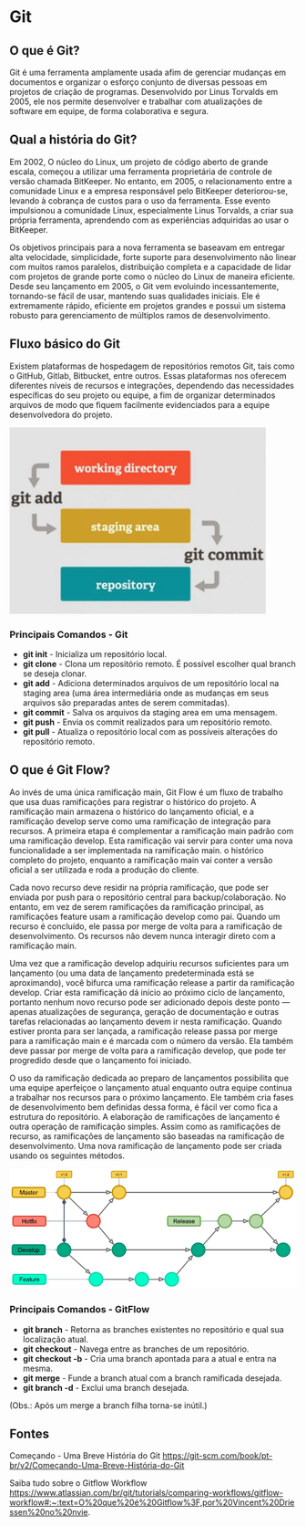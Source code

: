 # Git

## O que é Git?

Git é uma ferramenta amplamente usada afim de gerenciar mudanças em documentos e organizar o esforço conjunto de diversas pessoas em projetos de criação de programas. Desenvolvido por Linus Torvalds em 2005, ele nos permite desenvolver e trabalhar com atualizações de software em equipe, de forma colaborativa e segura.

## Qual a história do Git?

Em 2002, O núcleo do Linux, um projeto de código aberto de grande escala, começou a utilizar uma ferramenta proprietária de controle de versão chamada BitKeeper. No entanto, em 2005, o relacionamento entre a comunidade Linux e a empresa responsável pelo BitKeeper deteriorou-se, levando à cobrança de custos para o uso da ferramenta. Esse evento impulsionou a comunidade Linux, especialmente Linus Torvalds, a criar sua própria ferramenta, aprendendo com as experiências adquiridas ao usar o BitKeeper.

Os objetivos principais para a nova ferramenta se baseavam em entregar alta velocidade, simplicidade, forte suporte para desenvolvimento não linear com muitos ramos paralelos, distribuição completa e a capacidade de lidar com projetos de grande porte como o núcleo do Linux de maneira eficiente. Desde seu lançamento em 2005, o Git vem evoluindo incessantemente, tornando-se fácil de usar, mantendo suas qualidades iniciais. Ele é extremamente rápido, eficiente em projetos grandes e possui um sistema robusto para gerenciamento de múltiplos ramos de desenvolvimento.

## Fluxo básico do Git

Existem plataformas de hospedagem de repositórios remotos Git, tais como o GitHub, Gitlab, Bitbucket, entre outros. Essas plataformas nos oferecem diferentes níveis de recursos e integrações, dependendo das necessidades específicas do seu projeto ou equipe, a fim de organizar determinados arquivos de modo que fiquem facilmente evidenciados para a equipe desenvolvedora do projeto. 

![git](git.png)

### Principais Comandos - Git
- **git init** - Inicializa um repositório local.
- **git clone** - Clona um repositório remoto. É possível escolher qual branch se deseja clonar.
- **git add** - Adiciona determinados arquivos de um repositório local na staging area (uma área intermediária onde as mudanças em seus arquivos são preparadas antes de serem commitadas).
- **git commit** - Salva os arquivos da staging area em uma mensagem.
- **git push** - Envia os commit realizados para um repositório remoto.
- **git pull** - Atualiza o repositório local com as possíveis alterações do repositório remoto.

## O que é Git Flow?

Ao invés de uma única ramificação main, Git Flow é um fluxo de trabalho que usa duas ramificações para registrar o histórico do projeto. A ramificação main armazena o histórico do lançamento oficial, e a ramificação develop serve como uma ramificação de integração para recursos. A primeira etapa é complementar a ramificação main padrão com uma ramificação develop. Esta ramificação vai servir para conter uma nova funcionalidade a ser implementada na ramificação main. o histórico completo do projeto, enquanto a ramificação main vai conter a versão oficial a ser utilizada e roda a produção do cliente.

Cada novo recurso deve residir na própria ramificação, que pode ser enviada por push para o repositório central para backup/colaboração. No entanto, em vez de serem ramificações da ramificação principal, as ramificações feature usam a ramificação develop como pai. Quando um recurso é concluído, ele passa por merge de volta para a ramificação de desenvolvimento. Os recursos não devem nunca interagir direto com a ramificação main.

Uma vez que a ramificação develop adquiriu recursos suficientes para um lançamento (ou uma data de lançamento predeterminada está se aproximando), você bifurca uma ramificação release a partir da ramificação develop. Criar esta ramificação dá início ao próximo ciclo de lançamento, portanto nenhum novo recurso pode ser adicionado depois deste ponto — apenas atualizações de segurança, geração de documentação e outras tarefas relacionadas ao lançamento devem ir nesta ramificação. Quando estiver pronta para ser lançada, a ramificação release passa por merge para a ramificação main e é marcada com o número da versão. Ela também deve passar por merge de volta para a ramificação develop, que pode ter progredido desde que o lançamento foi iniciado.

O uso da ramificação dedicada ao preparo de lançamentos possibilita que uma equipe aperfeiçoe o lançamento atual enquanto outra equipe continua a trabalhar nos recursos para o próximo lançamento. Ele também cria fases de desenvolvimento bem definidas dessa forma, é fácil ver como fica a estrutura do repositório. A elaboração de ramificações de lançamento é outra operação de ramificação simples. Assim como as ramificações de recurso, as ramificações de lançamento são baseadas na ramificação de desenvolvimento. Uma nova ramificação de lançamento pode ser criada usando os seguintes métodos.

![git-flow](git-flow.png)

### Principais Comandos - GitFlow

- **git branch** - Retorna as branches existentes no repositório e qual sua localização atual.
- **git checkout** - Navega entre as branches de um repositório.
- **git checkout -b** - Cria uma branch apontada para a atual e entra na mesma.
- **git merge** - Funde a branch atual com a branch ramificada desejada.
- **git branch -d** - Exclui uma branch desejada.

(Obs.: Após um merge a branch filha torna-se inútil.)


## Fontes

Começando - Uma Breve História do Git
https://git-scm.com/book/pt-br/v2/Começando-Uma-Breve-História-do-Git

Saiba tudo sobre o Gitflow Workflow
https://www.atlassian.com/br/git/tutorials/comparing-workflows/gitflow-workflow#:~:text=O%20que%20é%20Gitflow%3F,por%20Vincent%20Driessen%20no%20nvie.

